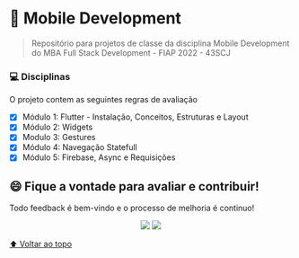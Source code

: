 # :iphone: Mobile Development

>Repositório para projetos de classe da disciplina Mobile Development do MBA Full Stack Development - FIAP 2022 - 43SCJ

### 💻 Disciplinas
O projeto contem as seguintes regras de avaliação

- [x] Módulo 1: Flutter - Instalação, Conceitos, Estruturas e Layout
- [x] Módulo 2: Widgets 
- [x] Modulo 3: Gestures
- [x] Módulo 4: Navegação Statefull
- [x] Módulo 5: Firebase, Async e Requisições

## 😄 Fique a vontade para avaliar e contribuir!<br>

Todo feedback é bem-vindo e o processo de melhoria é continuo!

<p align="center"><a href="https://www.linkedin.com/in/caramujox/" alt="Linkedin">
<img src="https://img.shields.io/badge/-Linkedin-0e76a8?style=flat-square&logo=Linkedin&logoColor=white" /></a>
<a href="#" alt="Twitter">
<img src="https://img.shields.io/twitter/follow/camirujo?style=social" /></a>
</p>

[⬆ Voltar ao topo](#:iphone:-Mobile-Development)<br>
